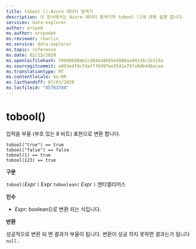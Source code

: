 ```yaml
---
title: tobool ()-Azure 데이터 탐색기
description: 이 문서에서는 Azure 데이터 탐색기의 tobool ()에 대해 설명 합니다.
services: data-explorer
author: orspod
ms.author: orspodek
ms.reviewer: rkarlin
ms.service: data-explorer
ms.topic: reference
ms.date: 02/13/2020
ms.openlocfilehash: f99406d94e1cd64da8605e5000aa99136c2b119a
ms.sourcegitcommit: e093e4fdc7dafff6997ee5541e79fa9db446ecaa
ms.translationtype: MT
ms.contentlocale: ko-KR
ms.lasthandoff: 07/01/2020
ms.locfileid: "85763788"
---
```

# <a name="tobool"></a>tobool()

입력을 부울 (부호 있는 8 비트) 표현으로 변환 합니다.

```kusto
tobool("true") == true
tobool("false") == false
tobool(1) == true
tobool(123) == true
```

**구문**

`tobool(`*Expr* `)` 
 Expr `toboolean(` *Expr* `)` 앤티앨리어스

**인수**

* *Expr*: boolean으로 변환 되는 식입니다. 

**반환**

성공적으로 변환 되 면 결과가 부울이 됩니다.
변환이 성공 하지 못하면 결과는가 됩니다 `null` .
